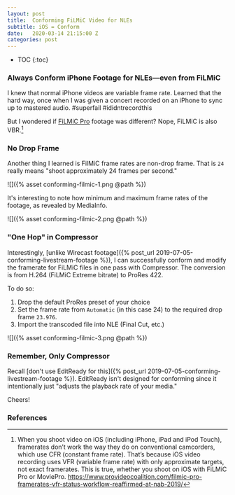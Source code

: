 ```yaml
---
layout: post
title:  Conforming FiLMiC Video for NLEs
subtitle: iOS = Conform
date:   2020-03-14 21:15:00 Z
categories: post
---
```


* TOC
{:toc}

### Always Conform iPhone Footage for NLEs—even from FiLMiC

I knew that normal iPhone videos are variable frame rate. Learned that the hard way, once when I was given a concert recorded on an iPhone to sync up to mastered audio. #superfail #ididntrecordthis

But I wondered if  [FiLMiC Pro](https://www.filmicpro.com/filmicpro/)  footage was different? Nope, FiLMiC is also VBR.[^1]

### No Drop Frame

Another thing I learned is FilMiC frame rates are non-drop frame. That is `24` really means "shoot approximately 24 frames per second."

![]({% asset conforming-filmic-1.png @path %})

It's interesting to note how minimum and maximum frame rates of the footage, as revealed by MediaInfo.

![]({% asset conforming-filmic-2.png @path %})

### "One Hop" in Compressor

Interestingly, [unlike Wirecast footage]({% post_url 2019-07-05-conforming-livestream-footage %}), I can successfully conform and modify the framerate for FiLMiC files in one pass with Compressor. The conversion is from H.264 (FiLMiC Extreme bitrate) to ProRes 422.

To do so:
1. Drop the default ProRes preset of your choice
2. Set the frame rate from `Automatic` (in this case 24) to the required drop frame `23.976`.
3. Import the transcoded file into NLE (Final Cut, etc.)

![]({% asset conforming-filmic-3.png @path %})

### Remember, Only Compressor

Recall [don't use EditReady for this]({% post_url 2019-07-05-conforming-livestream-footage %}). EditReady isn't designed for conforming since it intentionally just "adjusts the playback rate of your media."

Cheers!

### References

[^1]: When you shoot video on iOS (including iPhone, iPad and iPod Touch), framerates don’t work the way they do on conventional camcorders, which use CFR (constant frame rate). That’s because iOS video recording uses VFR (variable frame rate) with only approximate targets, not exact framerates. This is true, whether you shoot on iOS with FiLMiC Pro or MoviePro. <https://www.provideocoalition.com/filmic-pro-framerates-vfr-status-workflow-reaffirmed-at-nab-2019/>
